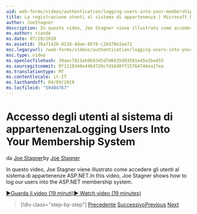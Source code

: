 ```yaml
---
uid: web-forms/videos/authentication/logging-users-into-your-membership-system
title: La registrazione utenti al sistema di appartenenza | Microsoft Docs
author: JoeStagner
description: In questo video, Joe Stagner viene illustrato come accedere gli utenti al sistema di appartenenze ASP.NET.
ms.author: riande
ms.date: 07/29/2010
ms.assetid: 39a7142b-8228-4dae-8578-c26d70e3ae71
msc.legacyurl: /web-forms/videos/authentication/logging-users-into-your-membership-system
msc.type: video
ms.openlocfilehash: 39aec7811eb9b93d5d7d6635d03581e45e2be455
ms.sourcegitcommit: 0f1119340e4464720cfd16d0ff15764746ea1fea
ms.translationtype: MT
ms.contentlocale: it-IT
ms.lasthandoff: 04/09/2019
ms.locfileid: "59404767"
---
```

# <a name="logging-users-into-your-membership-system"></a><span data-ttu-id="bae9e-103">Accesso degli utenti al sistema di appartenenza</span><span class="sxs-lookup"><span data-stu-id="bae9e-103">Logging Users Into Your Membership System</span></span>

<span data-ttu-id="bae9e-104">da [Joe Stagner](https://github.com/JoeStagner)</span><span class="sxs-lookup"><span data-stu-id="bae9e-104">by [Joe Stagner](https://github.com/JoeStagner)</span></span>

<span data-ttu-id="bae9e-105">In questo video, Joe Stagner viene illustrato come accedere gli utenti al sistema di appartenenze ASP.NET.</span><span class="sxs-lookup"><span data-stu-id="bae9e-105">In this video, Joe Stagner shows how to log our users into the ASP.NET membership system.</span></span>

[<span data-ttu-id="bae9e-106">&#9654;Guarda il video (19 minuti)</span><span class="sxs-lookup"><span data-stu-id="bae9e-106">&#9654; Watch video (19 minutes)</span></span>](https://channel9.msdn.com/Blogs/ASP-NET-Site-Videos/logging-users-into-your-membership-system)

> [!div class="step-by-step"]
> <span data-ttu-id="bae9e-107">[Precedente](adding-users-to-your-membership-system.md)
> [Successivo](implement-the-registration-verification-pattern.md)</span><span class="sxs-lookup"><span data-stu-id="bae9e-107">[Previous](adding-users-to-your-membership-system.md)
[Next](implement-the-registration-verification-pattern.md)</span></span>
